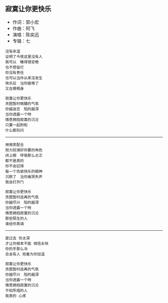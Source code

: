 ## 寂寞让你更快乐

* 作词：郭小宏
* 作曲：阿飞
* 演唱：陈奕迅
* 专辑：七

```
沒有余溫
证明了今夜这里沒有人
我可以　睡得很安稳
也不想留灯
你沒有责任
也可以当作从来沒发生
快乐后　当你疲倦了
又在哪栖身

寂寞让你更快乐
贪图暂时微醺的气氛
你越迷恋　陷的越深
当你透露一个吻
情愿拥抱寂寞的沉沦
只要一起附和
什么都別问
```

---

```
用微笑配合
努力扮演好你要的角色
闭上眼　呼吸那么忐忑
都不是真的
你不会記得
每一个伪装快乐的眼神
沉默了　当你痛哭失声
我会打开门

寂寞让你更快乐
贪图暂时逃离的气氛
你越尽兴　陷的越深
当你透露一个吻
情愿拥抱寂寞的沉沦
那些陌生的人
谁给你真诚
```

---

```
是过去 伤太深
才让你根本不能 相信永恒
你的手那么冷
总会有人 抢着为你加溫

寂寞让你更快乐
贪图暂时逃离的气氛
你越尽兴　陷的越深
当你透露一个吻
情愿拥抱寂寞的沉沦
不知所措的人
我真的 心疼
```
